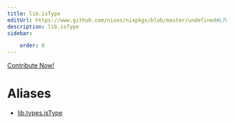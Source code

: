 ```yaml
---
title: lib.isType
editUrl: https://www.github.com/nixos/nixpkgs/blob/master/undefined#L70C12
description: lib.isType
sidebar:

    order: 8
---
```


<a href="https://www.github.com/nixos/nixpkgs/blob/master/undefined#L70C12">Contribute Now!</a>


# Aliases

- [lib.types.isType](/nix-doc-comments/reference/lib/types/lib-types-istype)


